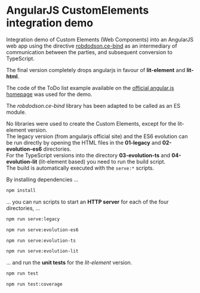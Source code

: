 # AngularJS CustomElements integration demo

Integration demo of Custom Elements (Web Components) into an AngularJS web app using the directive [robdodson.ce-bind](https://github.com/robdodson/angular-custom-elements) as an intermediary of communication between the parties, and subsequent conversion to TypeScript.

The final version completely drops angularjs in favour of **lit-element** and **lit-html**.

The code of the ToDo list example available on the [official angular.js homepage](https://angularjs.org/) was used for the demo.

The *robdodson.ce-bind* library has been adapted to be called as an ES module.

No libraries were used to create the Custom Elements, except for the lit-element version.  
The legacy version (from angularjs official site) and the ES6 evolution can be run directly by opening the HTML files in the **01-legacy** and **02-evolution-es6** directories.  
For the TypeScript versions into the directory **03-evolution-ts** and **04-evolution-lit** (lit-element based) you need to run the build script.  
The build is automatically executed with the `serve:*` scripts.

By installing dependencies …

```sh
npm install
```

… you can run scripts to start an **HTTP server** for each of the four directories, …


```sh
npm run serve:legacy
```

```sh
npm run serve:evolution-es6
```

```sh
npm run serve:evolution-ts
```

```sh
npm run serve:evolution-lit
```

… and run the **unit tests** for the *lit-element* version.

```sh
npm run test
```

```sh
npm run test:coverage
```
